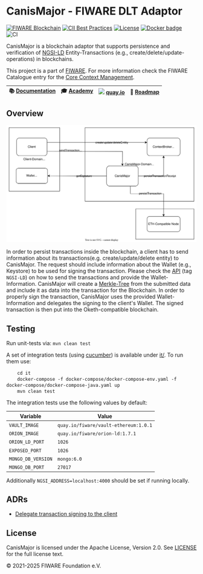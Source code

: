 
# CanisMajor - FIWARE DLT Adaptor

[![FIWARE Blockchain](https://nexus.lab.fiware.org/repository/raw/public/badges/chapters/core.svg)](https://www.fiware.org/developers/catalogue/)
[![CII Best Practices](https://bestpractices.coreinfrastructure.org/projects/4661/badge)](https://bestpractices.coreinfrastructure.org/projects/4661)
[![License](https://img.shields.io/github/license/FIWARE/canismajor.svg)](https://opensource.org/licenses/Apache-2.0)
[![Docker badge](https://img.shields.io/badge/quay.io-fiware%2Fcanis--major-grey?logo=red%20hat&labelColor=EE0000)](https://quay.io/repository/fiware/canis-major)
<br/>
![CI](https://github.com/FIWARE/canismajor/workflows/Integration-test/badge.svg)

CanisMajor is a blockchain adaptor that supports persistence and verification of [NGSI-LD](https://www.etsi.org/deliver/etsi_gs/CIM/001_099/009/01.07.01_60/gs_cim009v010701p.pdf) Entity-Transactions (e.g., create/delete/update- operations) in blockchains. 


This project is a part of [FIWARE](https://github.com/fiware).  For more information check the FIWARE Catalogue entry for the
[Core Context Management](https://github.com/Fiware/catalogue/tree/master/core).

| :books: [Documentation](https://fiware.github.io/CanisMajor) | :mortar_board: [Academy](https://github.com/fiware/tutorials.Step-by-Step) | <img style="height:1em" src="https://quay.io/static/img/quay_favicon.png"/> [quay.io](https://quay.io/repository/fiware/canis-major)  | :dart: [Roadmap](https://github.com/orgs/FIWARE/projects/2/views/1) |
| --------------------------------------------------------------------- | ------------------------------------------------------------------------------------------ | ---------------------------------------------------------- | --------------------------------------------------------------------------- |

## Overview

![Current Architecture](./docs/images/canis-major-overview.svg)

In order to persist transactions inside the blockchain, a client has to send information about its transactions(e.g. create/update/delete entity) to CanisMajor. 
The request should include information about the Wallet (e.g., Keystore) to be used for signing the transaction. Please check the [API](./api/api.yaml) (tag `NGSI-LD`) on how to 
send the transactions and provide the Wallet-Information. CanisMajor will create a [Merkle-Tree](https://en.wikipedia.org/wiki/Merkle_tree) from the submitted data 
and include it as data into the transaction for the Blockchain. In order to properly sign the transaction, CanisMajor uses the provided Wallet-Information and delegates the
signing to the client's Wallet. The signed transaction is then put into the Oketh-compatible blockchain.

## Testing

Run unit-tests via: ```mvn clean test```

A set of integration tests (using [cucumber](https://cucumber.io/)) is available under [it/](./it). 
To run them use:

```shell
    cd it
    docker-compose -f docker-compose/docker-compose-env.yaml -f docker-compose/docker-compose-java.yaml up
    mvn clean test
```


The integration tests use the following values by default:

| Variable | Value |
| ---| --- |
| `VAULT_IMAGE`|`quay.io/fiware/vault-ethereum:1.0.1` |
| `ORION_IMAGE`|`quay.io/fiware/orion-ld:1.7.1` |
| `ORION_LD_PORT`|`1026` |
| `EXPOSED_PORT`|`1026` |
| `MONGO_DB_VERSION`|`mongo:6.0` |
| `MONGO_DB_PORT`|`27017` |

Additionally `NGSI_ADDRESS=localhost:4000` should be set if running locally.



## ADRs

* [Delegate transaction signing to the client](docs/adrs/delegate-signatur.md)


## License

CanisMajor is licensed under the Apache License, Version 2.0. See [LICENSE](LICENSE) for the full license text.

© 2021-2025 FIWARE Foundation e.V.
